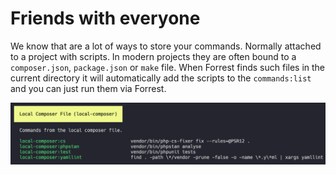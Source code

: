 # Friends with everyone

We know that are a lot of ways to store your commands. Normally attached to a project with scripts. In modern projects they are often bound to a `composer.json`, `package.json` or `make` file. When Forrest finds such files in the current directory it will automatically add the scripts to the `commands:list` and you can just run them via Forrest.

![composer.yml](images/friends-composer.png)
